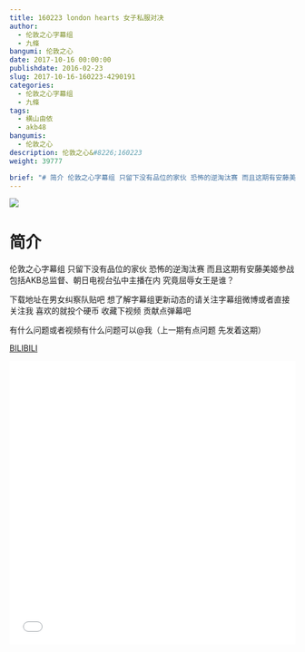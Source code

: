 ```yaml
---
title: 160223 london hearts 女子私服对决
author: 
  - 伦敦之心字幕组
  - 九條
bangumi: 伦敦之心
date: 2017-10-16 00:00:00
publishdate: 2016-02-23
slug: 2017-10-16-160223-4290191
categories: 
  - 伦敦之心字幕组
  - 九條
tags: 
  - 横山由依
  - akb48
bangumis: 
  - 伦敦之心
description: 伦敦之心&#8226;160223
weight: 39777

brief: "# 简介 伦敦之心字幕组 只留下没有品位的家伙 恐怖的逆淘汰赛 而且这期有安藤美姬参战 包括AKB总监督、朝日电视台弘中主播在内 究竟屈辱女王是谁？ 下载地址在男女纠察队贴吧 想了解字幕组更新动态的请关注字幕组微博或者直接关注我 喜欢的就投个硬币 收藏下视频 贡献点弹幕吧 有什么问题或者视频有什么问题可以@我（上一期有点问题 先发着这期）"
---
```


![](https://i.imgur.com/hXRY0Mc.jpg)

# 简介  
伦敦之心字幕组 只留下没有品位的家伙 恐怖的逆淘汰赛 而且这期有安藤美姬参战 包括AKB总监督、朝日电视台弘中主播在内 究竟屈辱女王是谁？


下载地址在男女纠察队贴吧 想了解字幕组更新动态的请关注字幕组微博或者直接关注我 喜欢的就投个硬币 收藏下视频 贡献点弹幕吧


有什么问题或者视频有什么问题可以@我（上一期有点问题  先发着这期）

  [BILIBILI](https://www.bilibili.com/video/av4290191/)


<div class="vcontainer">  <iframe class='video' src="//www.bilibili.com/blackboard/player.html?aid=4290191" width="100%" height="500" frameborder="0" allowfullscreen="allowfullscreen"></iframe></div>
